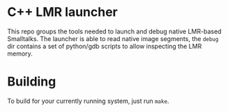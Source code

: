 # C++ LMR launcher

This repo groups the tools needed to launch and debug native LMR-based Smalltalks. 
The launcher is able to read native image segments, the `debug` dir contains a set
of python/gdb scripts to allow inspecting the LMR memory.

# Building

To build for your currently running system, just run `make`.


